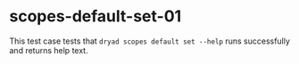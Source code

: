 
# scopes-default-set-01

This test case tests that `dryad scopes default set --help` runs successfully and returns help text.